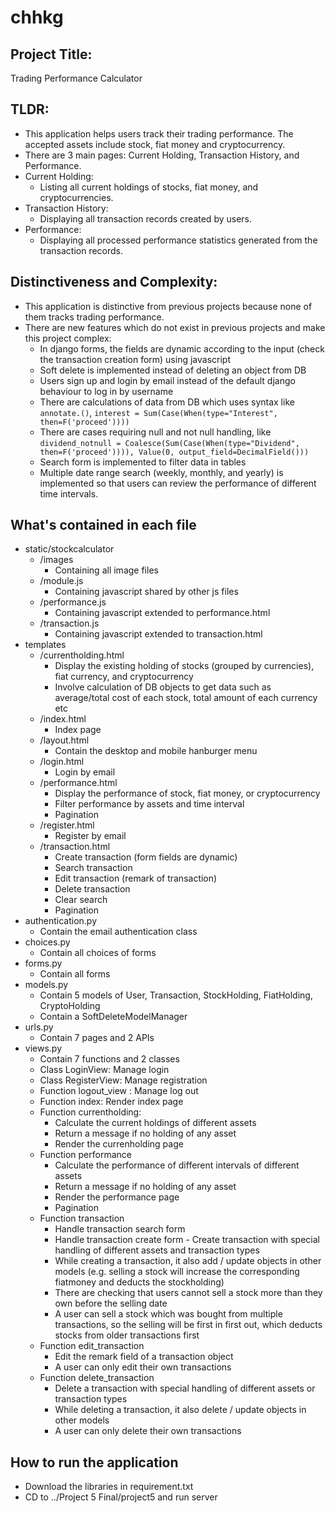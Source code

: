 # chhkg


## Project Title:
Trading Performance Calculator


## TLDR:
* This application helps users track their trading performance. The accepted assets include stock, fiat money and cryptocurrency.
* There are 3 main pages: Current Holding, Transaction History, and Performance.
* Current Holding:
    * Listing all current holdings of stocks, fiat money, and cryptocurrencies.
* Transaction History:
    * Displaying all transaction records created by users.
* Performance:
    * Displaying all processed performance statistics generated from the transaction records.


## Distinctiveness and Complexity:
* This application is distinctive from previous projects because none of them tracks trading performance. 
* There are new features which do not exist in previous projects and make this project complex:
    * In django forms, the fields are dynamic according to the input (check the transaction creation form) using javascript
    * Soft delete is implemented instead of deleting an object from DB
    * Users sign up and login by email instead of the default django behaviour to log in by username
    * There are calculations of data from DB which uses syntax like `annotate.()`, `interest = Sum(Case(When(type="Interest", then=F('proceed'))))`
    * There are cases requiring null and not null handling, like `dividend_notnull = Coalesce(Sum(Case(When(type="Dividend", then=F('proceed')))), Value(0, output_field=DecimalField()))`
    * Search form is implemented to filter data in tables
    * Multiple date range search (weekly, monthly, and yearly) is implemented so that users can review the performance of different time intervals.


## What's contained in each file
* static/stockcalculator
    * /images
        * Containing all image files
    * /module.js
        * Containing javascript shared by other js files
    * /performance.js
        * Containing javascript extended to performance.html
    * /transaction.js
        * Containing javascript extended to transaction.html
* templates
    * /currentholding.html
        * Display the existing holding of stocks (grouped by currencies), fiat currency, and cryptocurrency
        * Involve calculation of DB objects to get data such as average/total cost of each stock, total amount of each currency etc
    * /index.html
        * Index page
    * /layout.html
        * Contain the desktop and mobile hanburger menu
    * /login.html
        * Login by email
    * /performance.html
        * Display the performance of stock, fiat money, or cryptocurrency
        * Filter performance by assets and time interval
        * Pagination
    * /register.html
        * Register by email
    * /transaction.html
        * Create transaction (form fields are dynamic)
        * Search transaction
        * Edit transaction (remark of transaction)
        * Delete transaction
        * Clear search
        * Pagination
* authentication.py
    * Contain the email authentication class
* choices.py
    * Contain all choices of forms
* forms.py
    * Contain all forms
* models.py
    * Contain 5 models of User, Transaction, StockHolding, FiatHolding, CryptoHolding
    * Contain a SoftDeleteModelManager
* urls.py
    * Contain 7 pages and 2 APIs
* views.py
    * Contain 7 functions and 2 classes
    * Class LoginView: Manage login
    * Class RegisterView: Manage registration
    * Function logout_view : Manage log out
    * Function index: Render index page
    * Function currentholding:
        * Calculate the current holdings of different assets
        * Return a message if no holding of any asset
        * Render the currenholding page
    * Function performance
        * Calculate the performance of different intervals of different assets
        * Return a message if no holding of any asset
        * Render the performance page
        * Pagination
    * Function transaction
        * Handle transaction search form
        * Handle transaction create form - Create transaction with special handling of different assets and transaction types
        * While creating a transaction, it also add / update objects in other models (e.g. selling a stock will increase the corresponding fiatmoney and deducts the stockholding)
        * There are checking that users cannot sell a stock more than they own before the selling date
        * A user can sell a stock which was bought from multiple transactions, so the selling will be first in first out, which deducts stocks from older transactions first
    * Function edit_transaction
        * Edit the remark field of a transaction object
        * A user can only edit their own transactions
    * Function delete_transaction
        * Delete a transaction with special handling of different assets or transaction types
        * While deleting a transaction, it also delete / update objects in other models
        * A user can only delete their own transactions


## How to run the application
* Download the libraries in requirement.txt
* CD to ../Project 5 Final/project5 and run server
